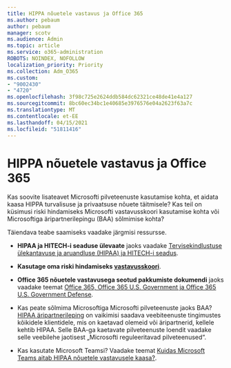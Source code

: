 ```yaml
---
title: HIPPA nõuetele vastavus ja Office 365
ms.author: pebaum
author: pebaum
manager: scotv
ms.audience: Admin
ms.topic: article
ms.service: o365-administration
ROBOTS: NOINDEX, NOFOLLOW
localization_priority: Priority
ms.collection: Adm_O365
ms.custom:
- "9002430"
- "4720"
ms.openlocfilehash: 3f98c725e2624ddb584dc62321ce48de41e4a127
ms.sourcegitcommit: 8bc60ec34bc1e40685e3976576e04a2623f63a7c
ms.translationtype: MT
ms.contentlocale: et-EE
ms.lasthandoff: 04/15/2021
ms.locfileid: "51811416"
---
```

# <a name="hippa-compliance-and-office-365"></a>HIPPA nõuetele vastavus ja Office 365

Kas soovite lisateavet Microsofti pilveteenuste kasutamise kohta, et aidata kaasa HIPPA turvalisuse ja privaatsuse nõuete täitmisele?  Kas teil on küsimusi riski hindamiseks Microsofti vastavusskoori kasutamise kohta või Microsoftiga äripartnerilepingu (BAA) sõlmimise kohta?  

Täiendava teabe saamiseks vaadake järgmisi ressursse.

- **HIPAA ja HITECH-i seaduse ülevaate** jaoks vaadake [Tervisekindlustuse ülekantavuse ja aruandluse (HIPAA) ja HITECH-i seadus](https://docs.microsoft.com/microsoft-365/compliance/offering-hipaa-hitech?view=o365-worldwide).

- **Kasutage oma riski hindamiseks [vastavusskoori](https://docs.microsoft.com/microsoft-365/compliance/offering-hipaa-hitech?view=o365-worldwide#use-microsoft-compliance-score-to-assess-your-risk)**.

- **Office 365 nõuetele vastavusega seotud pakkumiste dokumendi** jaoks vaadake teemat [Office 365, Office 365 U.S. Government ja Office 365 U.S. Government Defense](https://go.microsoft.com/fwlink/p/?LinkID=2077751).

- Kas peate sõlmima Microsoftiga Microsofti pilveteenuste jaoks BAA? [HIPAA äripartnerileping](https://aka.ms/BAA) on vaikimisi saadava veebiteenuste tingimustes kõikidele klientidele, mis on kaetavad olemeid või äripartnerid, kellele kehtib HIPAA. Selle BAA-ga kaetavate pilveteenuste loendit vaadake selle veebilehe jaotisest „Microsofti reguleeritavad pilveteenused“.

- Kas kasutate Microsoft Teamsi? Vaadake teemat [Kuidas Microsoft Teams aitab HIPAA nõuetele vastavusele kaasa?](https://www.microsoft.com/microsoft-365/blog/2019/04/30/white-paper-microsoft-teams-healthcare-providers-hipaa-compliance/).
